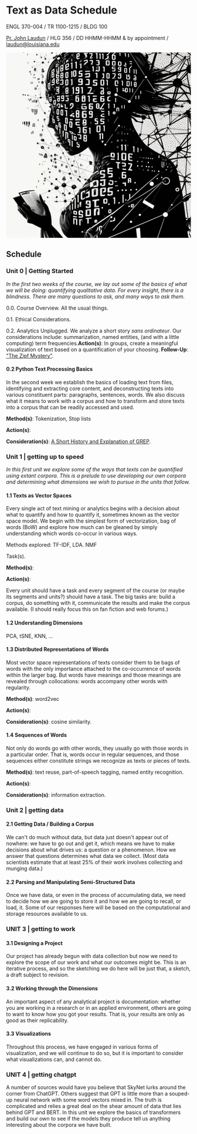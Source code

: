 # Text as Data Schedule

ENGL 370-004 / TR 1100-1215 / BLDG 100

[Pr. John Laudun](https://johnlaudun.net/) / HLG 356 / DD HHMM-HHMM & by appointment / laudun@louisiana.edu

![](assets/mid-journey.png) 


## Schedule

### Unit 0 | Getting Started

*In the first two weeks of the course, we lay out some of the basics of
what we will be doing: quantifying qualitative data. For every insight,
there is a blindness. There are many questions to ask, and many ways to
ask them.*

0.0. Course Overview. All the usual things.

0.1. Ethical Considerations. 

0.2. Analytics Unplugged. We analyze a short story *sans ordinateur*. Our considerations include: summarization, named entities, (and with a little computing) term frequencies.**Action(s)**: In groups, create a meaningful visualization of text based on a quantification of your choosing.
**Follow-Up**: ["The Zipf
Mystery"](https://www.youtube.com/watch?v=fCn8zs912OE).

#### 0.2 Python Text Processing Basics

In the second week we establish the basics of loading text from files,
identifying and extracting core content, and deconstructing texts into
various constituent parts: paragraphs, sentences, words. We also discuss
what it means to work with a corpus and how to transform and store texts
into a corpus that can be readily accessed and used.

**Method(s)**: Tokenization, Stop lists

**Action(s)**:

**Consideration(s)**: [A Short History and Explanation of
GREP](https://www.youtube.com/watch?v=NTfOnGZUZDk).

### Unit 1 \| getting up to speed

*In this first unit we explore some of the ways that texts can be
quantified using extant corpora. This is a prelude to use developing our
own corpora and determining what dimensions we wish to pursue in the
units that follow.*

#### 1.1 Texts as Vector Spaces

Every single act of text mining or analytics begins with a decision
about what to quantify and how to quantify it, sometimes known as the
vector space model. We begin with the simplest form of vectorization,
bag of words (BoW) and explore how much can be gleaned by simply
understanding which words co-occur in various ways.

Methods explored: TF-IDF, LDA. NMF

Task(s).

**Method(s)**:

**Action(s)**:

Every unit should have a task and every segment of the course (or maybe
its segments and units?) should have a task. The big tasks are: build a
corpus, do something with it, communicate the results and make the
corpus available. (I should really focus this on fan fiction and web
forums.)

#### 1.2 Understanding Dimensions

PCA, tSNE, KNN, ...

#### 1.3 Distributed Representations of Words

Most vector space representations of texts consider them to be bags of
words with the only importance attached to the co-occurrence of words
within the larger bag. But words have meanings and those meanings are
revealed through collocations: words accompany other words with
regularity.

**Method(s)**: word2vec

**Action(s)**:

**Consideration(s)**: cosine similarity.

#### 1.4 Sequences of Words

Not only do words go with other words, they usually go with those words
in a particular order. That is, words occur in regular sequences, and
those sequences either constitute strings we recognize as texts or
pieces of texts.

**Method(s)**: text reuse, part-of-speech tagging, named entity
recognition.

**Action(s)**:

**Consideration(s)**: information extraction.

### Unit 2 \| getting data

#### 2.1 Getting Data / Building a Corpus

We can't do much without data, but data just doesn't appear out of
nowhere: we have to go out and get it, which means we have to make
decisions about what drives us: a question or a phenomenon. How we
answer that questions determines what data we collect. (Most data
scientists estimate that at least 25% of their work involves collecting
and munging data.)

#### 2.2 Parsing and Manipulating Semi-Structured Data

Once we have data, or even in the process of accumulating data, we need
to decide how we are going to store it and how we are going to recall,
or load, it. Some of our responses here will be based on the
computational and storage resources available to us.

### UNIT 3 \| getting to work

#### 3.1 Designing a Project

Our project has already begun with data collection but now we need to
explore the scope of our work and what our outcomes might be. This is an
iterative process, and so the sketching we do here will be just that, a
sketch, a draft subject to revision.

#### 3.2 Working through the Dimensions

An important aspect of any analytical project is documentation: whether
you are working in a research or in an applied environment, others are
going to want to know how you got your results. That is, your results
are only as good as their replicability.

#### 3.3 Visualizations

Throughout this process, we have engaged in various forms of
visualization, and we will continue to do so, but it is important to
consider what visualizations can, and cannot do.

### UNIT 4 \| getting chatgpt

A number of sources would have you believe that SkyNet lurks around the
corner from ChatGPT. Others suggest that GPT is little more than a
souped-up neural network with some word vectors mixed in. The truth is
complicated and relies a great deal on the shear amount of data that
lies behind GPT and BERT. In this unit we explore the basics of
transformers and build our own to see if the models they produce tell us
anything interesting about the corpora we have built.
